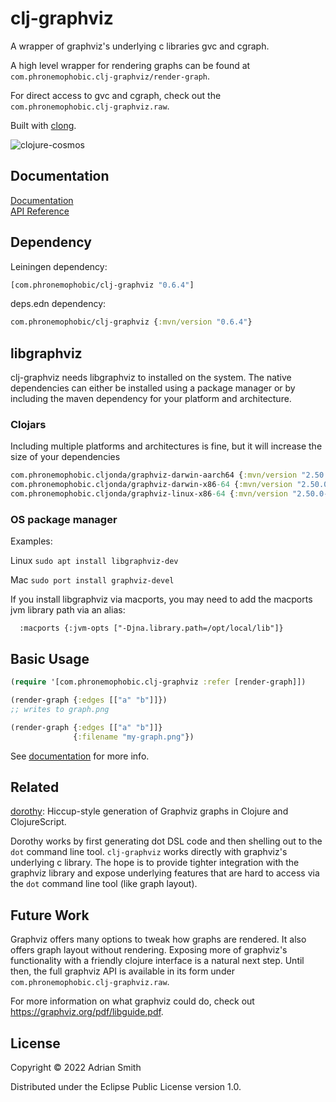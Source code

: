 # clj-graphviz

A wrapper of graphviz's underlying c libraries gvc and cgraph. 

A high level wrapper for rendering graphs can be found at `com.phronemophobic.clj-graphviz/render-graph`.

For direct access to gvc and cgraph, check out the `com.phronemophobic.clj-graphviz.raw`.

Built with [clong](https://github.com/phronmophobic/clong).

![clojure-cosmos](https://user-images.githubusercontent.com/156241/224561677-261b79db-bc20-4252-a872-332d6a54e67f.jpg)


## Documentation

[Documentation](https://phronmophobic.github.io/clj-graphviz/)  
[API Reference](https://phronmophobic.github.io/clj-graphviz/reference/)

## Dependency

Leiningen dependency:

```clojure
[com.phronemophobic/clj-graphviz "0.6.4"]
```

deps.edn dependency:

```clojure
com.phronemophobic/clj-graphviz {:mvn/version "0.6.4"}
```

## libgraphviz

clj-graphviz needs libgraphviz to installed on the system. The native dependencies can either be installed using a package manager or by including the maven dependency for your platform and architecture. 

### Clojars
Including multiple platforms and architectures is fine, but it will increase the size of your dependencies

```clojure
com.phronemophobic.cljonda/graphviz-darwin-aarch64 {:mvn/version "2.50.0-0.9.5"}
com.phronemophobic.cljonda/graphviz-darwin-x86-64 {:mvn/version "2.50.0-0.9.5"}
com.phronemophobic.cljonda/graphviz-linux-x86-64 {:mvn/version "2.50.0-0.9.5"}
```

### OS package manager

Examples:

Linux
`sudo apt install libgraphviz-dev`

Mac
`sudo port install graphviz-devel`

If you install libgraphviz via macports, you may need to add the macports jvm library path via an alias:
```
  :macports {:jvm-opts ["-Djna.library.path=/opt/local/lib"]}
```


## Basic Usage

```clojure
(require '[com.phronemophobic.clj-graphviz :refer [render-graph]])

(render-graph {:edges [["a" "b"]]})
;; writes to graph.png

(render-graph {:edges [["a" "b"]]}
              {:filename "my-graph.png"})

```

See [documentation](https://phronmophobic.github.io/clj-graphviz/) for more info.

## Related

[dorothy](https://github.com/daveray/dorothy): Hiccup-style generation of Graphviz graphs in Clojure and ClojureScript.

Dorothy works by first generating dot DSL code and then shelling out to the `dot` command line tool. `clj-graphviz` works directly with graphviz's underlying c library. The hope is to provide tighter integration with the graphviz library and expose underlying features that are hard to access via the `dot` command line tool (like graph layout).

## Future Work

Graphviz offers many options to tweak how graphs are rendered. It also offers graph layout without rendering. Exposing more of graphviz's functionality with a friendly clojure interface is a natural next step. Until then, the full graphviz API is available in its form under `com.phronemophobic.clj-graphviz.raw`.

For more information on what graphviz could do, check out https://graphviz.org/pdf/libguide.pdf.

## License

Copyright © 2022 Adrian Smith

Distributed under the Eclipse Public License version 1.0.
